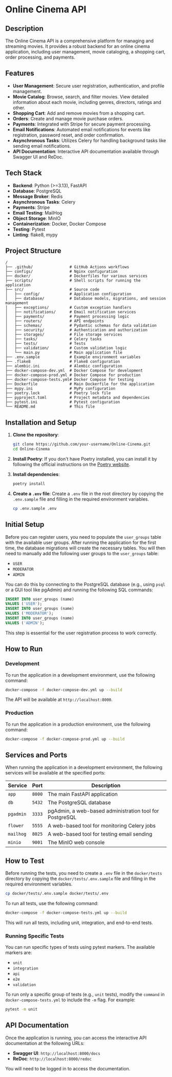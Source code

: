 # Online Cinema API

## Description

The Online Cinema API is a comprehensive platform for managing and streaming movies. It provides a robust backend for an
online cinema application, including user management, movie cataloging, a shopping cart, order processing, and payments.

## Features

* **User Management**: Secure user registration, authentication, and profile management.
* **Movie Catalog**: Browse, search, and filter movies. View detailed information about each movie, including genres,
  directors, ratings and other.
* **Shopping Cart**: Add and remove movies from a shopping cart.
* **Orders**: Create and manage movie purchase orders.
* **Payments**: Integrated with Stripe for secure payment processing.
* **Email Notifications**: Automated email notifications for events like registration, password reset, and order
  confirmation.
* **Asynchronous Tasks**: Utilizes Celery for handling background tasks like sending email notifications.
* **API Documentation**: Interactive API documentation available through Swagger UI and ReDoc.

## Tech Stack

* **Backend**: Python (>=3.13), FastAPI
* **Database**: PostgreSQL
* **Message Broker**: Redis
* **Asynchronous Tasks**: Celery
* **Payments**: Stripe
* **Email Testing**: MailHog
* **Object Storage**: MinIO
* **Containerization**: Docker, Docker Compose
* **Testing**: Pytest
* **Linting**: flake8, mypy

## Project Structure

```
/
├── .github/                # GitHub Actions workflows
├── configs/                # Nginx configuration
├── docker/                 # Dockerfiles for various services
├── scripts/                # Shell scripts for running the application
├── src/                    # Source code
│   ├── config/             # Application configuration
│   ├── database/           # Database models, migrations, and session management
│   ├── exceptions/         # Custom exception handlers
│   ├── notifications/      # Email notification services
│   ├── payments/           # Payment processing logic
│   ├── routers/            # API endpoints
│   ├── schemas/            # Pydantic schemas for data validation
│   ├── security/           # Authentication and authorization
│   ├── storages/           # File storage services
│   ├── tasks/              # Celery tasks
│   ├── tests/              # Tests
│   ├── validation/         # Custom validation logic
│   └── main.py             # Main application file
├── .env.sample             # Example environment variables
├── .flake8                 # Flake8 configuration
├── alembic.ini             # Alembic configuration
├── docker-compose-dev.yml  # Docker Compose for development
├── docker-compose-prod.yml # Docker Compose for production
├── docker-compose-tests.yml# Docker Compose for testing
├── Dockerfile              # Main Dockerfile for the application
├── mypy.ini                # MyPy configuration
├── poetry.lock             # Poetry lock file
├── pyproject.toml          # Project metadata and dependencies
├── pytest.ini              # Pytest configuration
└── README.md               # This file
```

## Installation and Setup

1. **Clone the repository**:
   ```bash
   git clone https://github.com/your-username/Online-Cinema.git
   cd Online-Cinema
   ```

2. **Install Poetry**:
   If you don't have Poetry installed, you can install it by following the official instructions on
   the [Poetry website](https://python-poetry.org/docs/#installation).

3. **Install dependencies**:
   ```bash
   poetry install
   ```

4. **Create a `.env` file**:
   Create a `.env` file in the root directory by copying the `.env.sample` file and filling in the required environment
   variables.

   ```bash
   cp .env.sample .env
   ```

## Initial Setup

Before you can register users, you need to populate the `user_groups` table with the available user groups. After
running the application for the first time, the database migrations will create the necessary tables. You will then need
to manually add the following user groups to the `user_groups` table:

* `USER`
* `MODERATOR`
* `ADMIN`

You can do this by connecting to the PostgreSQL database (e.g., using `psql` or a GUI tool like pgAdmin) and running the
following SQL commands:

```sql
INSERT INTO user_groups (name)
VALUES ('USER');
INSERT INTO user_groups (name)
VALUES ('MODERATOR');
INSERT INTO user_groups (name)
VALUES ('ADMIN');
```

This step is essential for the user registration process to work correctly.

## How to Run

### Development

To run the application in a development environment, use the following command:

```bash
docker-compose -f docker-compose-dev.yml up --build
```

The API will be available at `http://localhost:8000`.

### Production

To run the application in a production environment, use the following command:

```bash
docker-compose -f docker-compose-prod.yml up --build
```

## Services and Ports

When running the application in a development environment, the following services will be available at the specified
ports:

| Service      | Port      | Description                                          |
| ------------ | --------- | ---------------------------------------------------- |
| `app`        | `8000`    | The main FastAPI application                         |
| `db`         | `5432`    | The PostgreSQL database                              |
| `pgadmin`    | `3333`    | pgAdmin, a web-based administration tool for PostgreSQL |
| `flower`     | `5555`    | A web-based tool for monitoring Celery jobs          |
| `mailhog`    | `8025`    | A web-based tool for testing email sending           |
| `minio`      | `9001`    | The MinIO web console                                |

## How to Test

Before running the tests, you need to create a `.env` file in the `docker/tests` directory by copying the
`docker/tests/.env.sample` file and filling in the required environment variables.

```bash
cp docker/tests/.env.sample docker/tests/.env
```

To run all tests, use the following command:

```bash
docker-compose -f docker-compose-tests.yml up --build
```

This will run all tests, including unit, integration, and end-to-end tests.

### Running Specific Tests

You can run specific types of tests using pytest markers. The available markers are:

* `unit`
* `integration`
* `api`
* `e2e`
* `validation`

To run only a specific group of tests (e.g., `unit` tests), modify the `command` in `docker-compose-tests.yml` to
include the `-m` flag. For example:

```bash
pytest -m unit
```

## API Documentation

Once the application is running, you can access the interactive API documentation at the following URLs:

* **Swagger UI**: `http://localhost:8000/docs`
* **ReDoc**: `http://localhost:8000/redoc`

You will need to be logged in to access the documentation.
